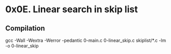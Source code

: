 # 0x0E. Linear search in skip list

## Compilation
gcc -Wall -Wextra -Werror -pedantic 0-main.c 0-linear_skip.c skiplist/*.c -lm -o 0-linear_skip
